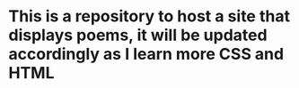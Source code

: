 # This is a repository to host a site that displays poems, it will be updated accordingly as I learn more CSS and HTML
